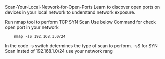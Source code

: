 Scan-Your-Local-Network-for-Open-Ports
Learn to discover open ports on devices in your local network to understand network exposure.


Run nmap tool to perform TCP SYN Scan
Use below Command for check open port in your network

        nmap -sS 192.168.1.0/24 


In the code -s switch determines the type of scan to perform.
-sS for SYN Scan
Insted of 192.168.1.0/24 use your network rang
